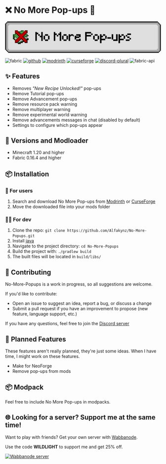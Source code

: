 # ❌ No More Pop-ups 💬

![Banner](icons/banner.png)

![fabric](https://cdn.jsdelivr.net/npm/@intergrav/devins-badges@3/assets/cozy/supported/fabric_64h.png)
[![github](https://cdn.jsdelivr.net/npm/@intergrav/devins-badges@3/assets/cozy/available/github_64h.png)](https://github.com/Alfakynz/No-More-Popups)
[![modrinth](https://cdn.jsdelivr.net/npm/@intergrav/devins-badges@3/assets/cozy/available/modrinth_64h.png)](https://modrinth.com/project/sAdB6HVW)
[![curseforge](https://cdn.jsdelivr.net/npm/@intergrav/devins-badges@3/assets/cozy/available/curseforge_64h.png)](https://www.curseforge.com/minecraft/mc-mods/no-more-popups)
[![discord-plural](https://cdn.jsdelivr.net/npm/@intergrav/devins-badges@3/assets/cozy/social/discord-plural_64h.png)](https://discord.gg/TcmUQHZ5U4)
![fabric-api](https://cdn.jsdelivr.net/npm/@intergrav/devins-badges@3/assets/cozy/requires/fabric-api_64h.png)

## ✨ Features

- Removes _"New Recipe Unlocked!"_ pop-ups
- Remove Tutorial pop-ups
- Remove Advancement pop-ups
- Remove resource pack warning
- Remove multiplayer warning
- Remove experimental world warning
- Remove advancements messages in chat (disabled by default)
- Settings to configure which pop-ups appear

## 🔄 Versions and Modloader

- Minecraft 1.20 and higher
- Fabric 0.16.4 and higher

## 📦 Installation

### 👤 For users

1. Search and download No More Pop-ups from [Modrinth](https://modrinth.com/project/sAdB6HVW) or [CurseForge](https://www.curseforge.com/minecraft/mc-mods/no-more-popups)
2. Move the downloaded file into your mods folder

### 👨‍💻 For dev

1. Clone the repo: `git clone https://github.com/Alfakynz/No-More-Popups.git`
2. Install [java](https://java.com)
3. Navigate to the project directory: `cd No-More-Popups`
4. Build the project with: `./gradlew build`
5. The built files will be located in `build/libs/`

## 🤝 Contributing

No-More-Popups is a work in progress, so all suggestions are welcome.

If you'd like to contribute:

- Open an issue to suggest an idea, report a bug, or discuss a change
- Submit a pull request if you have an improvement to propose (new feature, language support, etc.)

If you have any questions, feel free to join the [Discord server](https://discord.gg/TcmUQHZ5U4)

## 🚀 Planned Features

These features aren't really planned, they're just some ideas. When I have time, I might work on these features.

- Make for NeoForge
- Remove pop-ups from mods

## 📦 Modpack

Feel free to include No More Pop-ups in modpacks.

## 🌐 Looking for a server? Support me at the same time!

Want to play with friends? Get your own server with [Wabbanode](https://wabbanode.com).

Use the code **WILDLIGHT** to support me and get 25% off.

[![Wabbanode server](https://i.postimg.cc/hvk4z0Vv/banner-3.png)](http://wabbanode.com/affiliate/wildlight)
